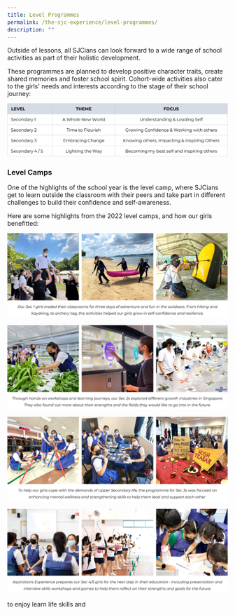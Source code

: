 ```yaml
---
title: Level Programmes
permalink: /the-sjc-experience/level-programmes/
description: ""
---
```

Outside of lessons, all SJCians can look forward to a wide range of school activities as part of their holistic development. 

These programmes are planned to develop positive character traits, create shared memories and foster school spirit. Cohort-wide activities also cater to the girls' needs and interests according to the stage of their school journey:

![](/images/The%20SJC%20Experience/Level%20Programmes/Levelthemes.jpg)

### **Level Camps**
One of the highlights of the school year is the level camp, where SJCians get to learn outside the classroom with their peers and take part in different challenges to build their confidence and self-awareness.

Here are some highlights from the 2022 level camps, and how our girls benefitted:

![](/images/The%20SJC%20Experience/Level%20Programmes/sec1camp22.jpg)

![](/images/The%20SJC%20Experience/Level%20Programmes/sec2camp22.jpg)

![](/images/The%20SJC%20Experience/Level%20Programmes/sec3camp22.jpg)

![](/images/The%20SJC%20Experience/Level%20Programmes/sec4camp22.jpg)











to enjoy learn life skills and